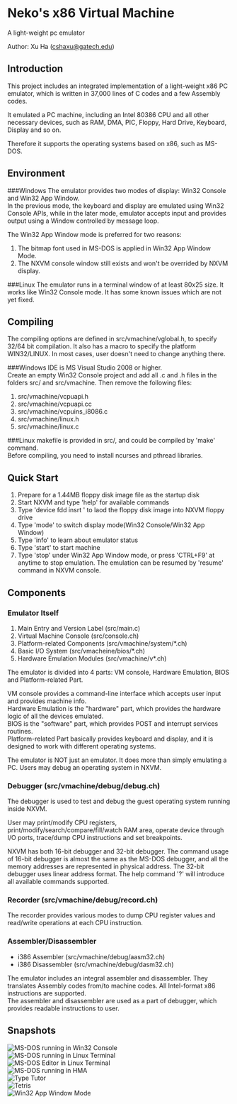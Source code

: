 Neko's x86 Virtual Machine
==========================
A light-weight pc emulator

Author: Xu Ha (cshaxu@gatech.edu)

Introduction
------------
This project includes an integrated implementation of a light-weight x86 PC emulator, which is written in 37,000 lines of C codes and a few Assembly codes.


It emulated a PC machine, including an Intel 80386 CPU and all other necessary devices, such as RAM, DMA, PIC, Floppy, Hard Drive, Keyboard, Display and so on.


Therefore it supports the operating systems based on x86, such as MS-DOS.

Environment
-----------
###Windows
The emulator provides two modes of display: Win32 Console and Win32 App Window.  
In the previous mode, the keyboard and display are emulated using Win32 Console APIs, while in the later mode, emulator accepts input and provides output using a Window controlled by message loop.


The Win32 App Window mode is preferred for two reasons:  
1. The bitmap font used in MS-DOS is applied in Win32 App Window Mode.  
2. The NXVM console window still exists and won't be overrided by NXVM display.  

###Linux
The emulator runs in a terminal window of at least 80x25 size. It works like Win32 Console mode. It has some known issues which are not yet fixed.
 
Compiling
---------
The compiling options are defined in src/vmachine/vglobal.h, to specify 32/64 bit compilation. It also has a macro to specify the platform WIN32/LINUX. In most cases, user doesn't need to change anything there.

###Windows
IDE is MS Visual Studio 2008 or higher.  
Create an empty Win32 Console project and add all .c and .h files in the folders src/ and src/vmachine. Then remove the following files:  
1. src/vmachine/vcpuapi.h  
2. src/vmachine/vcpuapi.cc  
3. src/vmachine/vcpuins_i8086.c  
4. src/vmachine/linux.h  
5. src/vmachine/linux.c  

###Linux
makefile is provided in src/, and could be compiled by 'make' command.  
Before compiling, you need to install ncurses and pthread libraries.

Quick Start
-----------
1. Prepare for a 1.44MB floppy disk image file as the startup disk  
2. Start NXVM and type 'help' for available commands  
3. Type 'device fdd insrt <filename>' to laod the floppy disk image into NXVM floppy drive  
4. Type 'mode' to switch display mode(Win32 Console/Win32 App Window)  
5. Type 'info' to learn about emulator status  
6. Type 'start' to start machine  
7. Type 'stop' under Win32 App Window mode, or press 'CTRL+F9' at anytime to stop emulation. The emulation can be resumed by 'resume' command in NXVM console.  

Components
----------
### Emulator Itself
1. Main Entry and Version Label (src/main.c)  
2. Virtual Machine Console (src/console.ch)  
3. Platform-related Components (src/vmachine/system/*.ch)  
4. Basic I/O System (src/vmacheine/bios/*.ch)  
5. Hardware Emulation Modules (src/vmachine/v*.ch)  


The emulator is divided into 4 parts: VM console, Hardware Emulation, BIOS and Platform-related Part.


VM console provides a command-line interface which accepts user input and provides machine info.  
Hardware Emulation is the "hardware" part, which provides the hardware logic of all the devices emulated.  
BIOS is the "software" part, which provides POST and interrupt services routines.  
Platform-related Part basically provides keyboard and display, and it is designed to work with different operating systems.


The emulator is NOT just an emulator. It does more than simply emulating a PC. Users may debug an operating system in NXVM.

### Debugger (src/vmachine/debug/debug.ch)
The debugger is used to test and debug the guest operating system running inside NXVM.


User may print/modify CPU registers, print/modify/search/compare/fill/watch RAM area, operate device through I/O ports, trace/dump CPU instructions and set breakpoints.


NXVM has both 16-bit debugger and 32-bit debugger. The command usage of 16-bit debugger is almost the same as the MS-DOS debugger, and all the memory addresses are represented in physical address. The 32-bit debugger uses linear address format. The help command '?' will introduce all available commands supported.

### Recorder (src/vmachine/debug/record.ch)
The recorder provides various modes to dump CPU register values and read/write operations at each CPU instruction.

### Assembler/Disassembler
- i386 Assembler (src/vmachine/debug/aasm32.ch)  
- i386 Disassembler (src/vmachine/debug/dasm32.ch)  


The emulator includes an integral assembler and disassembler. They translates Assembly codes from/to machine codes. All Intel-format x86 instructions are supported.  
The assembler and disassembler are used as a part of debugger, which provides readable instructions to user.

Snapshots
---------
![MS-DOS running in Win32 Console](images/1.jpg)  
![MS-DOS running in Linux Terminal](images/2.jpg)  
![MS-DOS Editor in Linux Terminal](images/3.jpg)  
![MS-DOS running in HMA](images/4.jpg)  
![Type Tutor](images/5.jpg)  
![Tetris](images/6.jpg)  
![Win32 App Window Mode](images/7.jpg)  
